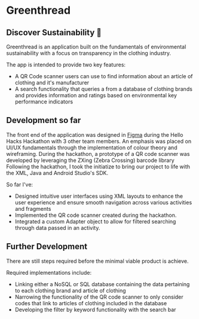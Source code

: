 # Greenthread

## Discover Sustainability 🌱
Greenthread is an application built on the fundamentals of environmental sustainability with a focus on transparency 
in the clothing industry. 

The app is intended to provide two key features:
 - A QR Code scanner users can use to find information about an article of clothing and it's manufacturer
 - A search functionality that queries a from a database of clothing brands and provides information and
    ratings based on environmental key performance indicators

## Development so far
The front end of the application was designed in [Figma](https://www.figma.com/design/LN2UrjQ6HjA5Z9iMG6myKw/GreenThread-Android?node-id=0-1&t=CSjLUAMFD2smHKYI-1) during the Hello Hacks Hackathon with 3 other team members. 
An emphasis was placed on UI/UX fundamentals through the implementation of colour theory and wireframing. 
During the hackathon, a prototype of a QR code scanner was developed by leveraging the ZXing (Zebra Crossing) barcode library
Following the hackathon, I took the initiatize to bring our project to life with the XML, Java and Android Studio's SDK. 

So far I've:
- Designed intuitive user interfaces using XML layouts to enhance the user experience and ensure smooth navigation across various activities and fragments
- Implemented the QR code scanner created during the hackathon.
- Integrated a custom Adapter object to allow for filtered searching through data passed in an activity.

## Further Development
There are still steps required before the minimal viable product is achieve.

Required implementations include:
- Linking either a NoSQL or SQL database containing the data pertaining to each clothing brand and article of clothing
- Narrowing the functionality of the QR code scanner to only consider codes that link to articles of clothing included in the database
- Developing the filter by keyword functionality with the search bar
